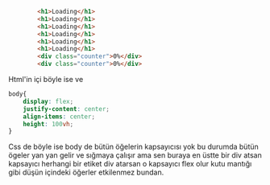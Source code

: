 
```html
        <h1>Loading</h1>
        <h1>Loading</h1>
        <h1>Loading</h1>
        <h1>Loading</h1>
        <h1>Loading</h1>
        <h1>Loading</h1>
        <div class="counter">0%</div>
        <div class="counter">0%</div>
```

Html'in içi böyle ise ve 

```css
body{
    display: flex;
    justify-content: center;
    align-items: center;
    height: 100vh;
}
```

Css de böyle ise body de bütün öğelerin kapsayıcısı yok bu durumda bütün ögeler yan yan gelir 
ve sığmaya çalışır ama sen buraya en üstte bir div atsan kapsayıcı herhangi bir etiket div atarsan o kapsayıcı flex olur kutu mantığı gibi düşün içindeki öğerler etkilenmez bundan.
